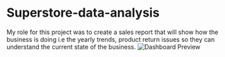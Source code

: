 # Superstore-data-analysis
My role for this project was to create a sales report that will show how the business is doing i.e the yearly trends, product return issues so they can understand the current state of the business.
![Dashboard Preview](https://user-images.githubusercontent.com/49750094/57063383-5743e280-6cc3-11e9-8fae-baf62306c900.png)
